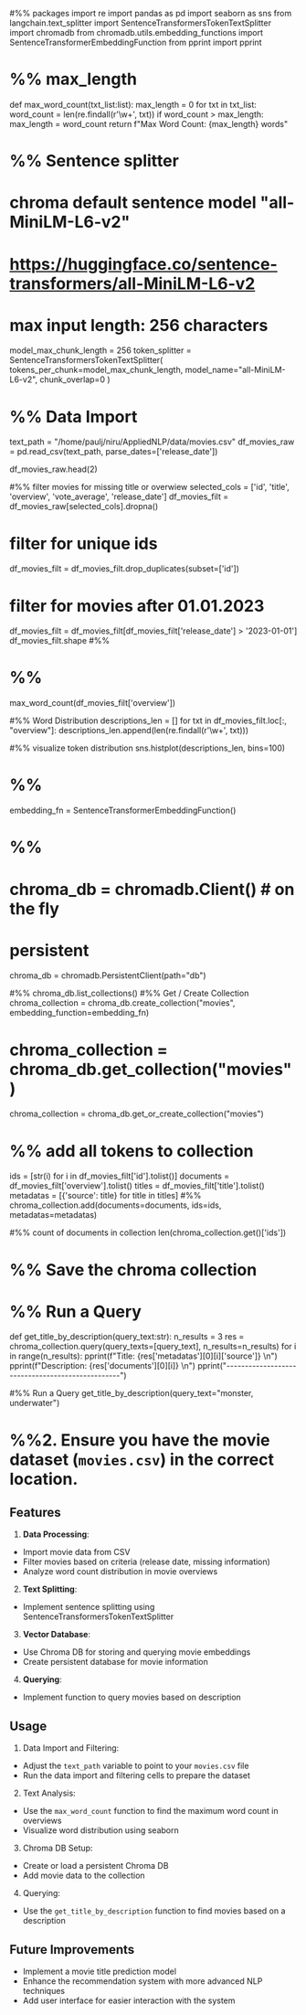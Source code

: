 #%% packages
import re
import pandas as pd
import seaborn as sns
from langchain.text_splitter import SentenceTransformersTokenTextSplitter
import chromadb
from chromadb.utils.embedding_functions import SentenceTransformerEmbeddingFunction
from pprint import pprint
# %% max_length
def max_word_count(txt_list:list):
    max_length = 0
    for txt in txt_list:
        word_count = len(re.findall(r'\w+', txt))
        if word_count > max_length:
            max_length = word_count
    return f"Max Word Count: {max_length} words"

# %% Sentence splitter
# chroma default sentence model "all-MiniLM-L6-v2"
# https://huggingface.co/sentence-transformers/all-MiniLM-L6-v2
# max input length: 256 characters
model_max_chunk_length = 256
token_splitter = SentenceTransformersTokenTextSplitter(
    tokens_per_chunk=model_max_chunk_length,
    model_name="all-MiniLM-L6-v2",
    chunk_overlap=0
)

# %% Data Import
text_path = "/home/paulj/niru/AppliedNLP/data/movies.csv"
df_movies_raw = pd.read_csv(text_path, parse_dates=['release_date'])

df_movies_raw.head(2)

#%% filter movies for missing title or overwiew
selected_cols = ['id', 'title', 'overview', 'vote_average', 'release_date']
df_movies_filt = df_movies_raw[selected_cols].dropna()
# filter for unique ids
df_movies_filt = df_movies_filt.drop_duplicates(subset=['id'])

# filter for movies after 01.01.2023
df_movies_filt = df_movies_filt[df_movies_filt['release_date'] > '2023-01-01']
df_movies_filt.shape
#%%


# %%
max_word_count(df_movies_filt['overview'])

#%% Word Distribution
descriptions_len = []
for txt in df_movies_filt.loc[:, "overview"]:
    descriptions_len.append(len(re.findall(r'\w+', txt)))

#%% visualize token distribution
sns.histplot(descriptions_len, bins=100)

# %%
embedding_fn = SentenceTransformerEmbeddingFunction()

# %%
# chroma_db = chromadb.Client()  # on the fly
# persistent
chroma_db = chromadb.PersistentClient(path="db")

#%%
chroma_db.list_collections()
#%% Get / Create Collection
chroma_collection = chroma_db.create_collection("movies", embedding_function=embedding_fn)
# chroma_collection = chroma_db.get_collection("movies")
chroma_collection = chroma_db.get_or_create_collection("movies")
# %% add all tokens to collection
ids = [str(i) for i in df_movies_filt['id'].tolist()]
documents = df_movies_filt['overview'].tolist()
titles = df_movies_filt['title'].tolist()
metadatas = [{'source': title} for title in titles]
#%%
chroma_collection.add(documents=documents, ids=ids, metadatas=metadatas)

#%% count of documents in collection
len(chroma_collection.get()['ids'])

# %% Save the chroma collection
# %% Run a Query
def get_title_by_description(query_text:str):
    n_results = 3
    res = chroma_collection.query(query_texts=[query_text], n_results=n_results)
    for i in range(n_results):
        pprint(f"Title: {res['metadatas'][0][i]['source']} \n")
        pprint(f"Description: {res['documents'][0][i]} \n")
        pprint("-------------------------------------------------")

#%% Run a Query
get_title_by_description(query_text="monster, underwater")

# %%2. Ensure you have the movie dataset (`movies.csv`) in the correct location.

## Features

1. **Data Processing**:
- Import movie data from CSV
- Filter movies based on criteria (release date, missing information)
- Analyze word count distribution in movie overviews

2. **Text Splitting**:
- Implement sentence splitting using SentenceTransformersTokenTextSplitter

3. **Vector Database**:
- Use Chroma DB for storing and querying movie embeddings
- Create persistent database for movie information

4. **Querying**:
- Implement function to query movies based on description

## Usage

1. Data Import and Filtering:
- Adjust the `text_path` variable to point to your `movies.csv` file
- Run the data import and filtering cells to prepare the dataset

2. Text Analysis:
- Use the `max_word_count` function to find the maximum word count in overviews
- Visualize word distribution using seaborn

3. Chroma DB Setup:
- Create or load a persistent Chroma DB
- Add movie data to the collection

4. Querying:
- Use the `get_title_by_description` function to find movies based on a description

## Future Improvements

- Implement a movie title prediction model
- Enhance the recommendation system with more advanced NLP techniques
- Add user interface for easier interaction with the system
